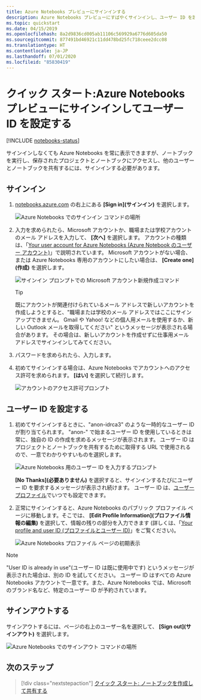 ```yaml
---
title: Azure Notebooks プレビューにサインインする
description: Azure Notebooks プレビューにすばやくサインインし、ユーザー ID を設定します。これにより、保存済みのプロジェクトにアクセスしたり、ノートブックを他のユーザーと共有したりできるようになります。
ms.topic: quickstart
ms.date: 04/15/2019
ms.openlocfilehash: 8a2d9836cd005ab11106c569929a6776d605da50
ms.sourcegitcommit: 877491bd46921c11dd478bd25fc718ceee2dcc08
ms.translationtype: HT
ms.contentlocale: ja-JP
ms.lasthandoff: 07/01/2020
ms.locfileid: "85830419"
---
```

# <a name="quickstart-sign-in-and-set-a-user-id-for-azure-notebooks-preview"></a>クイック スタート:Azure Notebooks プレビューにサインインしてユーザー ID を設定する

[!INCLUDE [notebooks-status](../../includes/notebooks-status.md)]

サインインしなくても Azure Notebooks を常に表示できますが、ノートブックを実行し、保存されたプロジェクトとノートブックにアクセスし、他のユーザーとノートブックを共有するには、サインインする必要があります。

## <a name="sign-in"></a>サインイン

1. [notebooks.azure.com](https://notebooks.azure.com/) の右上にある **[Sign in]\(サインイン\)** を選択します。

    ![Azure Notebooks でのサインイン コマンドの場所](media/accounts/sign-in-command.png)

1. 入力を求められたら、Microsoft アカウントか、職場または学校アカウントのメール アドレスを入力して、 **[次へ]** を選択します。 アカウントの種類は、「[Your user account for Azure Notebooks (Azure Notebook のユーザー アカウント)](azure-notebooks-user-account.md)」で説明されています。 Microsoft アカウントがない場合、または Azure Notebooks 専用のアカウントにしたい場合は、 **[Create one]\(作成\)** を選択します。

    ![サインイン プロンプトでの Microsoft アカウント新規作成コマンド](media/accounts/create-new-microsoft-account.png)

    > [!Tip]
    > 既にアカウントが関連付けられているメール アドレスで新しいアカウントを作成しようとすると、"職場または学校のメール アドレスではここにサインアップできません。 Gmail や Yahoo! などの個人用メールを使用するか、新しい Outlook メールを取得してください" というメッセージが表示される場合があります。 その場合は、新しいアカウントを作成せずに仕事用メール アドレスでサインインしてみてください。

1. パスワードを求められたら、入力します。

1. 初めてサインインする場合は、Azure Notebooks でアカウントへのアクセス許可を求められます。 **[はい]** を選択して続行します。

    ![アカウントのアクセス許可プロンプト](media/accounts/account-permission-prompt.png)

## <a name="set-a-user-id"></a>ユーザー ID を設定する

1. 初めてサインインするときに、"anon-idrca3" のような一時的なユーザー ID が割り当てられます。 "anon-" で始まるユーザー ID を使用しているときは常に、独自の ID の作成を求めるメッセージが表示されます。 ユーザー ID はプロジェクトとノートブックを共有するために取得する URL で使用されるので、一意でわかりやすいものを選択します。

    ![Azure Notebooks 用のユーザー ID を入力するプロンプト](media/accounts/create-user-id.png)

    **[No Thanks]\(必要ありません\)** を選択すると、サインインするたびにユーザー ID を要求するメッセージが表示され続けます。 ユーザー ID は、[ユーザー プロファイル](azure-notebooks-user-profile.md)でいつでも設定できます。

1. 正常にサインインすると、Azure Notebooks のパブリック プロファイル ページに移動します。そこでは、 **[Edit Profile Information]\(プロファイル情報の編集\)** を選択して、情報の残りの部分を入力できます (詳しくは、「[Your profile and user ID (プロファイルとユーザー ID)](azure-notebooks-user-profile.md)」をご覧ください)。

    ![Azure Notebooks プロファイル ページの初期表示](media/accounts/profile-page-new.png)

> [!NOTE]
> "User ID is already in use"\(ユーザー ID は既に使用中です\) というメッセージが表示された場合は、別の ID を試してください。 ユーザー ID はすべての Azure Notebooks アカウントで一意です。また、Azure Notebooks では、Microsoft のブランド名など、特定のユーザー ID が予約されています。

## <a name="sign-out"></a>サインアウトする

サインアウトするには、ページの右上のユーザー名を選択して、 **[Sign out]\(サインアウト\)** を選択します。

![Azure Notebooks でのサインアウト コマンドの場所](media/accounts/sign-out-command.png)

## <a name="next-steps"></a>次のステップ

> [!div class="nextstepaction"]
> [クイック スタート: ノートブックを作成して共有する](quickstart-create-share-jupyter-notebook.md)

